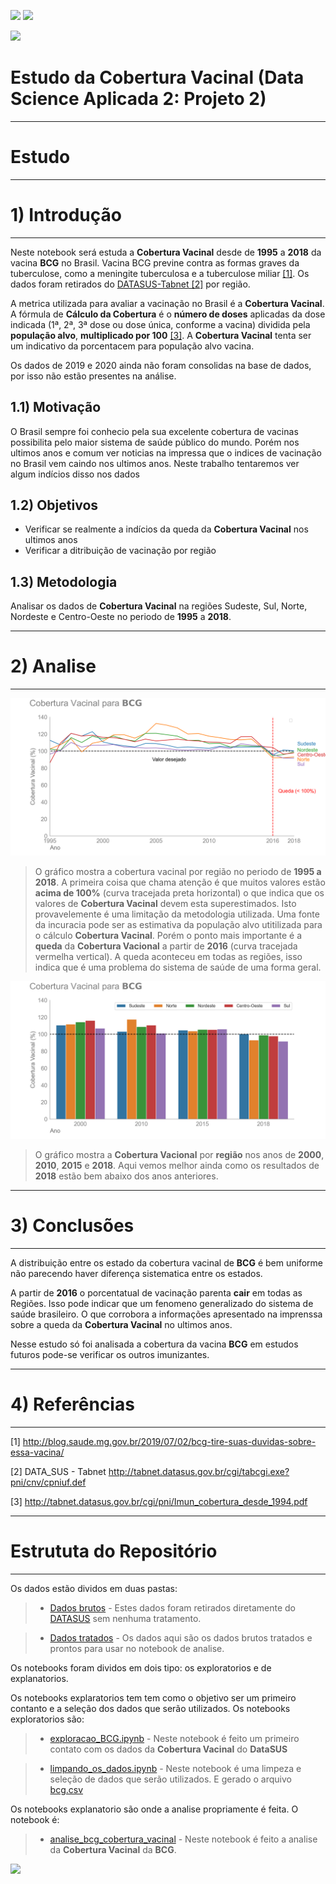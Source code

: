 ![](https://img.shields.io/github/last-commit/HenriqueCCdA/bootCampAluraDataScience?style=plasti&ccolor=blue)
![](https://img.shields.io/badge/Autor-Henrique%20C%20C%20de%20Andrade-blue)

![](https://play-lh.googleusercontent.com/E5OY3A9Nf-XieZN5Ah6KfPIDbFpLR_j5fFOLbl-aYDrRiFAvensqRJjZpWFRA_yyNg)

# Estudo da Cobertura Vacinal (Data Science Aplicada 2: Projeto 2)


---
# Estudo

---
# 1) Introdução
---

Neste notebook será estuda a **Cobertura Vacinal** desde de **1995** a **2018** da vacina **BCG** no Brasil. Vacina BCG previne contra as formas graves da tuberculose, como a meningite tuberculosa e a tuberculose miliar [[1]](http://blog.saude.mg.gov.br/2019/07/02/bcg-tire-suas-duvidas-sobre-essa-vacina/). Os dados foram retirados do [DATASUS-Tabnet [2]](http://tabnet.datasus.gov.br/cgi/tabcgi.exe?pni/cnv/cpniuf.def) por região.

A metrica utilizada para avaliar a vacinação no Brasil é a **Cobertura Vacinal**. A fórmula de **Cálculo da Cobertura** é o **número de doses** aplicadas da dose indicada (1ª, 2ª, 3ª dose ou dose única, conforme a vacina) dividida pela **população alvo**, **multiplicado por 100** [[3]](http://tabnet.datasus.gov.br/cgi/pni/Imun_cobertura_desde_1994.pdf). A **Cobertura Vacinal** tenta ser um indicativo da porcentacem para população alvo vacina.

Os dados de 2019 e 2020 ainda não foram consolidas na base de dados, por isso não estão presentes na análise.

## 1.1) Motivação

O Brasil sempre foi conhecio pela sua excelente cobertura de vacinas possibilita pelo maior sistema de saúde público do mundo. Porém nos ultimos anos e comum ver noticias na impressa que o indices de vacinação no Brasil vem caindo nos ultimos anos. Neste trabalho tentaremos ver algum indícios disso nos dados

## 1.2) Objetivos

* Verificar se realmente a indícios da queda da **Cobertura Vacinal** nos ultimos anos
* Verificar a ditribuição de vacinação por região

## 1.3) Metodologia

Analisar os dados de **Cobertura Vacinal** na regiões Sudeste, Sul, Norte, Nordeste e Centro-Oeste no periodo de **1995** a **2018**.

---
# 2) Analise
---

![GrafLinha](https://github.com/HenriqueCCdA/BC_DS_Projeto2/blob/e8edd7e043e1b13146d1045bbd2cb4395086fa4d/Fig/Geradas/BCG_linha.png)

> O gráfico mostra a cobertura vacinal por região no periodo de **1995 a 2018**. A primeira coisa que chama atenção é que muitos valores estão **acima de 100%** (curva tracejada preta horizontal) o que indica que os valores de **Cobertura Vacinal** devem esta superestimados. Isto provavelemente é uma limitação da metodologia utilizada. Uma fonte da incuracia pode ser as estimativa da população alvo utitilizada para o cálculo **Cobertura Vacinal**. Porém o ponto mais importante é a **queda** da **Cobertura Vacional** a partir de **2016** (curva tracejada vermelha vertical). A queda aconteceu em todas as regiões, isso indica que é uma problema do sistema de saúde de uma forma geral. 

![GrafBar](https://github.com/HenriqueCCdA/BC_DS_Projeto2/blob/main/Fig/Geradas/BCG_bar.png)

> O gráfico mostra a **Cobertura Vacional** por **região** nos anos de **2000**, **2010**, **2015** e **2018**. Aqui vemos melhor ainda como os resultados de **2018** estão bem abaixo dos anos anteriores.


---
# 3) Conclusões
---

A distribuição entre os estado da cobertura vacinal de **BCG** é bem uniforme não parecendo haver diferença sistematica entre os estados. 

A partir de **2016** o porcentatual de vacinação parenta **cair** em todas as Regiões. Isso pode indicar que um fenomeno generalizado do sistema de saúde brasileiro. O que corrobora a informações apresentado na imprenssa sobre a queda da **Cobertura Vacinal** no ultimos anos.

Nesse estudo só foi analisada a cobertura da vacina **BCG** em estudos futuros pode-se verificar os outros imunizantes.

---
# 4) Referências
---

[1]        http://blog.saude.mg.gov.br/2019/07/02/bcg-tire-suas-duvidas-sobre-essa-vacina/

[2] DATA_SUS - Tabnet http://tabnet.datasus.gov.br/cgi/tabcgi.exe?pni/cnv/cpniuf.def

[3] http://tabnet.datasus.gov.br/cgi/pni/Imun_cobertura_desde_1994.pdf

---
# Estrututa do Repositório
---

Os dados estão dividos em duas pastas: 

> * [Dados brutos](https://github.com/HenriqueCCdA/BC_DS_Projeto2/tree/main/Dados/Bruto) - Estes dados foram retirados diretamente do [DATASUS](http://tabnet.datasus.gov.br/cgi/tabcgi.exe?pni/cnv/cpniuf.def) sem nenhuma tratamento.

> * [Dados tratados](BC_DS_Projeto2/Dados/Tratados/) - Os dados aqui são os dados brutos tratados e prontos para usar no notebook de analise.


Os notebooks foram dividos em dois tipo: os exploratorios e de explanatorios.

Os notebooks explaratorios tem tem como o objetivo ser um primeiro contanto e a seleção dos dados que serão utilizados. Os notebooks exploratorios são:

> * [exploracao_BCG.ipynb](https://github.com/HenriqueCCdA/BC_DS_Projeto2/blob/main/Notebooks/Exploratorios/exploracao_BCG.ipynb) - Neste notebook é feito um primeiro contato com os dados da **Cobertura Vacinal** do **DataSUS** 

> * [limpando_os_dados.ipynb](https://github.com/HenriqueCCdA/BC_DS_Projeto2/blob/main/Notebooks/Exploratorios/limpando_os_dados.ipynb) - Neste notebook é uma limpeza e seleção de dados que serão utilizados. E gerado o arquivo [bcg.csv](https://github.com/HenriqueCCdA/BC_DS_Projeto2/blob/main/Dados/Tratados/bcg.csv)

Os notebooks explanatorio são onde a analise propriamente é feita. O notebook é:

> * [analise_bcg_cobertura_vacinal](https://github.com/HenriqueCCdA/BC_DS_Projeto2/blob/main/Notebooks/Explanatorios/analise_bcg_cobertura_vacinal.ipynb) -  Neste notebook é feito a analise da **Cobertura Vacinal** da **BCG**. 

[<img src="https://img.shields.io/badge/mail-EA4335?style=flat-square&logo=Gmail&logoColor=white" />](henrique.ccda@gmail.com)